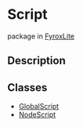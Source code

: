 # Script
package in [FyroxLite](../scripting_api.md)
## Description
## Classes
* [GlobalScript](Script/../Script/GlobalScript.md)
* [NodeScript](Script/../Script/NodeScript.md)
